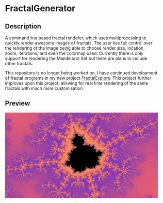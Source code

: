 # FractalGenerator
## Description
A command line based fractal renderer, which uses multiprocessing to quickly render awesome images of fractals. The user has full control over the rendering of the image being able to choose render size, location, zoom, iterations, and even the colormap used. Currently there is only support for rendering the Mandelbrot Set but there are plans to include other fractals.

This repository is no longer being worked on. I have continued development of fractal programs in my new project [FractalExplore](https://github.com/RohanFredriksson/FractalExplore). This project further improves upon this project, allowing for real time rendering of the same fractals with much more customisation.

## Preview

![image info](preview.png)
